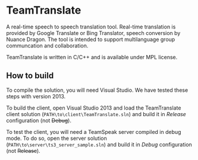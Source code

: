 TeamTranslate
========================
A real-time speech to speech translation tool. Real-time translation is provided by Google Translate or Bing Translator, speech conversion by Nuance Dragon. The tool is intended to support multilanguage group communcation and collaboration. 

TeamTranslate is written in C/C++ and is available under MPL license.

How to build
------------------------
To compile the solution, you will need Visual Studio. We have tested these steps with version 2013.

To build the client, open Visual Studio 2013 and load the TeamTranslate client solution (`PATH\to\client\TeamTranslate.sln`) and build it in _Release_ configuration (not ~~Debug~~).

To test the client, you will need a TeamSpeak server compiled in debug mode. To do so, open the server solution (`PATH\to\server\ts3_server_sample.sln`) and build it in _Debug_ configuration (not ~~Release~~).
